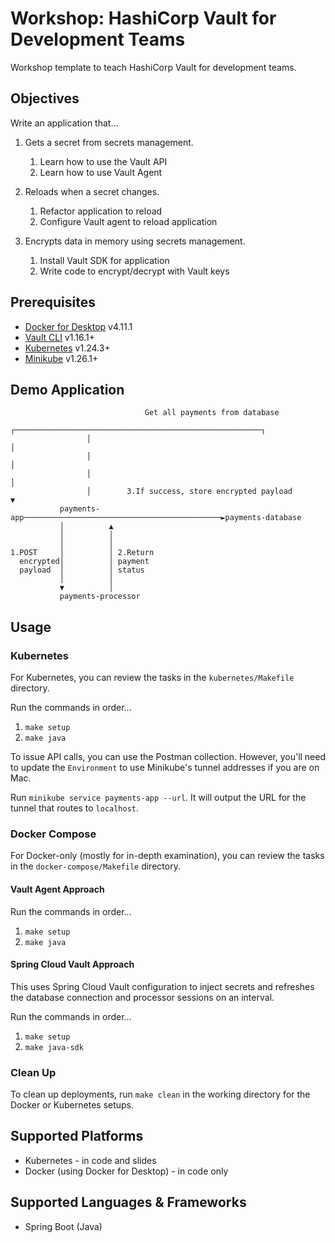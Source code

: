 # Workshop: HashiCorp Vault for Development Teams

Workshop template to teach HashiCorp Vault for development teams.

## Objectives

Write an application that...

1. Gets a secret from secrets management.
   1. Learn how to use the Vault API
   1. Learn how to use Vault Agent

1. Reloads when a secret changes.
   1. Refactor application to reload
   1. Configure Vault agent to reload application

1. Encrypts data in memory using secrets
   management.
   1. Install Vault SDK for application
   1. Write code to encrypt/decrypt with Vault keys

## Prerequisites

- [Docker for Desktop](https://www.docker.com/products/docker-desktop/) v4.11.1
- [Vault CLI](https://www.vaultproject.io/docs/install) v1.16.1+
- [Kubernetes](https://kubernetes.io/docs/tasks/tools/#kubectl) v1.24.3+
- [Minikube](https://minikube.sigs.k8s.io/docs/start/) v1.26.1+


## Demo Application

```plaintext
                              Get all payments from database
                 ┌───────────────────────────────────────────────────────┐
                 │                                                       │
                 │                                                       │
                 │                                                       │
                 │        3.If success, store encrypted payload          ▼
           payments-app────────────────────────────────────────────►payments-database
           │          ▲
           │          │
           │          │
1.POST     │          │ 2.Return
  encrypted│          │ payment
  payload  │          │ status
           │          │
           ▼          │
           payments-processor
```

## Usage

### Kubernetes

For Kubernetes, you can review the tasks in the `kubernetes/Makefile` directory.

Run the commands in order...

1. `make setup`
1. `make java`

To issue API calls, you can use the Postman collection. However, you'll need
to update the `Environment` to use Minikube's tunnel addresses if you are on Mac.

Run `minikube service payments-app --url`. It will output the URL for the tunnel
that routes to `localhost`.

### Docker Compose

For Docker-only (mostly for in-depth examination), you can review
the tasks in the `docker-compose/Makefile` directory.

#### Vault Agent Approach

Run the commands in order...

1. `make setup`
1. `make java`

#### Spring Cloud Vault Approach

This uses Spring Cloud Vault configuration to inject secrets and refreshes
the database connection and processor sessions on an interval.

Run the commands in order...

1. `make setup`
1. `make java-sdk`

### Clean Up

To clean up deployments, run `make clean` in the working directory
for the Docker or Kubernetes setups.

## Supported Platforms

- Kubernetes - in code and slides
- Docker (using Docker for Desktop) - in code only

## Supported Languages & Frameworks

- Spring Boot (Java)